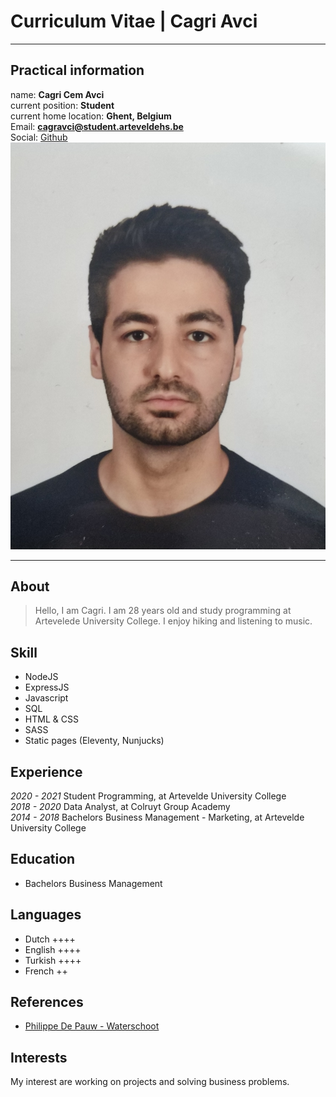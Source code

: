 # Curriculum Vitae | Cagri Avci  

---

## Practical information  

name: **Cagri Cem Avci**  
current position: **Student**  
current home location: **Ghent, Belgium**  
Email: **<cagravci@student.arteveldehs.be>**  
Social: [Github](https://github.com/pgm-cagravci)  
![profile-picture](assets/images/profile-picture.jpg)  

---

## About  
> Hello, I am Cagri. I am 28 years old and study programming at Artevelede University College. I enjoy hiking and listening to music.  

## Skill  
- NodeJS
- ExpressJS
- Javascript
- SQL
- HTML & CSS
- SASS
- Static pages (Eleventy, Nunjucks)

## Experience  
*2020 - 2021* Student Programming, at Artevelde University College  
*2018 - 2020* Data Analyst, at Colruyt Group Academy  
*2014 - 2018* Bachelors Business Management - Marketing, at Artevelde University College  

## Education  
- Bachelors Business Management  

## Languages  
- Dutch ++++  
- English ++++  
- Turkish ++++  
- French ++  

## References  
- [Philippe De Pauw - Waterschoot](https://be.linkedin.com/in/philippe-de-pauw)  

## Interests  
My interest are working on projects and solving business problems.  